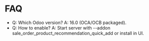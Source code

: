 # FAQ

- Q: Which Odoo version? A: 16.0 (OCA/OCB packaged).
- Q: How to enable? A: Start server with --addon sale_order_product_recommendation_quick_add or install in UI.
